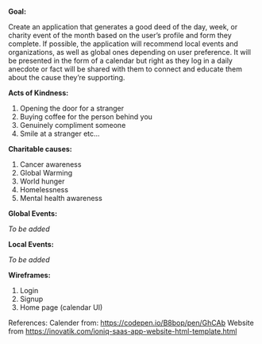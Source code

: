 **Goal:**

Create an application that generates a good deed of the day, week, or charity event of the month based on the user’s profile and form they complete. If possible, the application will recommend local events and organizations, as well as global ones depending on user preference. It will be presented in the form of a calendar but right as they log in a daily anecdote or fact will be shared with them to connect and educate them about the cause they’re supporting.

**Acts of Kindness:** 

1. Opening the door for a stranger
2. Buying coffee for the person behind you
3. Genuinely compliment someone
4. Smile at a stranger
etc...

**Charitable causes:** 

1. Cancer awareness
2. Global Warming
3. World hunger
4. Homelessness
5. Mental health awareness

**Global Events:**

_To be added_

**Local Events:**

_To be added_

**Wireframes:**
1. Login
2. Signup
3. Home page (calendar UI)


References:
Calender from: https://codepen.io/B8bop/pen/GhCAb
Website from https://inovatik.com/ioniq-saas-app-website-html-template.html


 <!-- <form action="/questionare" method="post">
                                <div id='charityGoal' class="line">Which charity goal are you most interested in funding for?</div>
                                <input type="radio" name="charityGoal" value="Global Warming" id="charityOne" required><label for="charityOne" class='btn btn-primary btn-lg'>Global Warming</label>
                                <input type="radio" name="charityGoal" value="Cancer Awareness" id="charityTwo"><label for="charityTwo" class='btn btn-primary btn-lg'>Cancer Awareness</label>
                                <input type="radio" name="charityGoal" value="World hunger" id="charityThree"><label for="charityThree" class='btn btn-primary btn-lg'>World hunger</label>
                                <input type="radio" name="charityGoal" value="Homelessness" id="charityFour"><label for="charityFour" class='btn btn-primary btn-lg'>Homelessness</label>
                                <input type="radio" name="charityGoal" value="Mental health awareness" id="charityFive"><label for="charityFive" class='btn btn-primary btn-lg'>Mental health awareness</label> 
                                <div id='monetaryDonations' class="line">Are you capable of giving monetary donations?</div>
                                <input type="radio" name="monetaryDonations" value="Yes" id="monetaryDonationsOne" required><label for="monetaryDonationsOne" class='btn btn-primary btn-lg'>Yes</label>
                                <input type="radio" name="monetaryDonations" value="Cancer Awareness" id="monetaryDonationsTwo"><label for="monetaryDonationsTwo" class='btn btn-primary btn-lg'>No</label>
                
                                <div class="line">What is your monthly budget that you would be able to donate?</div>
                                <div class="col-sm-4 col-sm-offset-4">
                                    <div class="input-group mb-3">
                                        <div class="input-group-prepend">
                                            <button type='button' class="btn btn-dark btn-sm" id="monetaryDonationsBudget-minus-btn"><i class="fa fa-minus"></i></button>
                                        </div>
                                        <input type="number" name='monetaryDonationsBudget' id="monetaryDonationsBudget_qty_input" class="form-control form-control-sm" value="1" min="1">
                                        <div class="input-group-prepend">
                                            <button type='button' class="btn btn-dark btn-sm" id="monetaryDonationsBudget-plus-btn"><i class="fa fa-plus"></i></button>
                                        </div>
                                    </div>
                                </div>

                                <div class="line">What is your monthly budget for random acts of kindness? (if any)</div>
                                    <div class="container mt-5">
                                        <div class="row">
                                           <div class="col-sm-4"></div>
                                           <div class="col-sm-4 col-sm-offset-4">
                                               <div class="input-group mb-3">
                                                   <div class="input-group-prepend">
                                                       <button type='button' class="btn btn-dark btn-sm" id="randomActsBudget-minus-btn"><i class="fa fa-minus"></i></button>
                                                   </div>
                                                   <input type="number" name='randomActsBudget' id="randomActsBudget_qty_input" class="form-control form-control-sm" value="0" min="0">
                                                   <div class="input-group-prepend">
                                                       <button type='button' class="btn btn-dark btn-sm" id="randomActsBudget-plus-btn"><i class="fa fa-plus"></i></button>
                                                   </div>
                                               </div>
                                           </div>
                                           <div class="col-sm-4"></div>
                                       </div>
                                    <button type="submit" class="form-control-submit-button">Sign up</button>
                            </form>
                            end of sign up form -->
